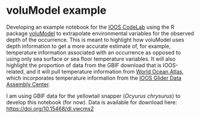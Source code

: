 # voluModel example
Developing an example notebook for the [IOOS CodeLab](https://github.com/ioos/ioos_code_lab) using the R package [voluModel](https://hannahlowens.github.io/voluModel/) to extrapolate environmental variables for the observed depth of the occurrence. This is meant to highlight how voluModel uses depth information to get a more accurate estimate of, for example, temperature information associated with an occurrence as opposed to using only sea surface or sea floor temperature variables. It will also highlight the proportion of data from the GBIF download that is IOOS-related, and it will pull temperature information from [World Ocean Atlas](https://www.ncei.noaa.gov/products/world-ocean-atlas), which incorporates temperature information from the [IOOS Glider Data Assembly Center](https://gliders.ioos.us/). 

I am using GBIF data for the yellowtail snapper (*Ocyurus chrysurus*) to develop this notebook (for now). Data is available for download here: https://doi.org/10.15468/dl.vwcmx2
